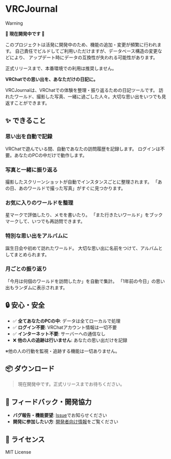 # VRCJournal

> [!WARNING]
> **🚧 現在開発中です 🚧**
>
> このプロジェクトは活発に開発中のため、機能の追加・変更が頻繁に行われます。
> 自己責任でビルドしてご利用いただけますが、データベース構造の変更などにより、
> アップデート時にデータの互換性が失われる可能性があります。
>
> 正式リリースまで、本番環境での利用は推奨しません。

**VRChatでの思い出を、あなただけの日記に。**

VRCJournalは、VRChatでの体験を整理・振り返るための日記ツールです。
訪れたワールド、撮影した写真、一緒に過ごした人々。大切な思い出をいつでも見返すことができます。

## ✨ できること

### 思い出を自動で記録

VRChatで遊んでいる間、自動であなたの訪問履歴を記録します。
ログインは不要。あなたのPCの中だけで動作します。

### 写真と一緒に振り返る

撮影したスクリーンショットが自動でインスタンスごとに整理されます。
「あの日、あのワールドで撮った写真」がすぐに見つかります。

### お気に入りのワールドを整理

星マークで評価したり、メモを書いたり。
「また行きたいワールド」をブックマークして、いつでも再訪問できます。

### 特別な思い出をアルバムに

誕生日会や初めて訪れたワールド。
大切な思い出に名前をつけて、アルバムとしてまとめられます。

### 月ごとの振り返り

「今月は何個のワールドを訪問したか」を自動で集計。
「1年前の今日」の思い出もランダムに表示されます。

## 🔒 安心・安全

- ✅ **全てあなたのPCの中**: データは全てローカルで処理
- ✅ **ログイン不要**: VRChatアカウント情報は一切不要
- ✅ **インターネット不要**: サーバーへの通信なし
- ❌ **他の人の追跡は行いません**: あなたの思い出だけを記録

※他の人の行動を監視・追跡する機能は一切ありません。

## 📦 ダウンロード

> 現在開発中です。正式リリースまでお待ちください。

## 🤝 フィードバック・開発協力

- **バグ報告・機能要望**: [Issue](https://github.com/sakamotch/VRCJournal/issues)でお知らせください
- **開発に参加したい方**: [開発者向け情報](CONTRIBUTING.md)をご覧ください

## 📄 ライセンス

MIT License
